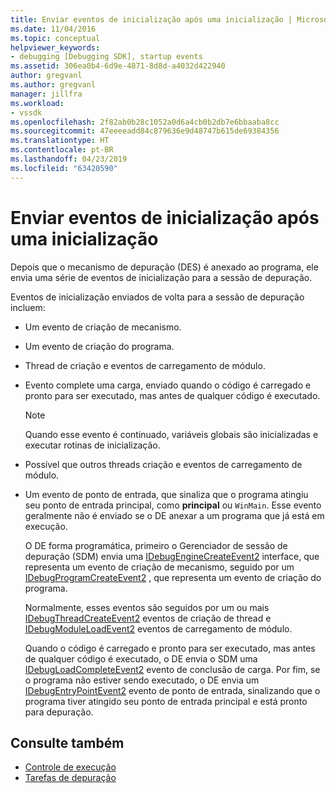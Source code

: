 ```yaml
---
title: Enviar eventos de inicialização após uma inicialização | Microsoft Docs
ms.date: 11/04/2016
ms.topic: conceptual
helpviewer_keywords:
- debugging [Debugging SDK], startup events
ms.assetid: 306ea0b4-6d9e-4871-8d8d-a4032d422940
author: gregvanl
ms.author: gregvanl
manager: jillfra
ms.workload:
- vssdk
ms.openlocfilehash: 2f82ab0b28c1052a0d6a4cb0b2db7e6bbaaba8cc
ms.sourcegitcommit: 47eeeeadd84c879636e9d48747b615de69384356
ms.translationtype: HT
ms.contentlocale: pt-BR
ms.lasthandoff: 04/23/2019
ms.locfileid: "63420590"
---
```

# <a name="send-startup-events-after-a-launch"></a>Enviar eventos de inicialização após uma inicialização
Depois que o mecanismo de depuração (DES) é anexado ao programa, ele envia uma série de eventos de inicialização para a sessão de depuração.

 Eventos de inicialização enviados de volta para a sessão de depuração incluem:

- Um evento de criação de mecanismo.

- Um evento de criação do programa.

- Thread de criação e eventos de carregamento de módulo.

- Evento complete uma carga, enviado quando o código é carregado e pronto para ser executado, mas antes de qualquer código é executado.

  > [!NOTE]
  > Quando esse evento é continuado, variáveis globais são inicializadas e executar rotinas de inicialização.

- Possível que outros threads criação e eventos de carregamento de módulo.

- Um evento de ponto de entrada, que sinaliza que o programa atingiu seu ponto de entrada principal, como **principal** ou `WinMain`. Esse evento geralmente não é enviado se o DE anexar a um programa que já está em execução.

  O DE forma programática, primeiro o Gerenciador de sessão de depuração (SDM) envia uma [IDebugEngineCreateEvent2](../../extensibility/debugger/reference/idebugenginecreateevent2.md) interface, que representa um evento de criação de mecanismo, seguido por um [IDebugProgramCreateEvent2](../../extensibility/debugger/reference/idebugprogramcreateevent2.md) , que representa um evento de criação do programa.

  Normalmente, esses eventos são seguidos por um ou mais [IDebugThreadCreateEvent2](../../extensibility/debugger/reference/idebugthreadcreateevent2.md) eventos de criação de thread e [IDebugModuleLoadEvent2](../../extensibility/debugger/reference/idebugmoduleloadevent2.md) eventos de carregamento de módulo.

  Quando o código é carregado e pronto para ser executado, mas antes de qualquer código é executado, o DE envia o SDM uma [IDebugLoadCompleteEvent2](../../extensibility/debugger/reference/idebugloadcompleteevent2.md) evento de conclusão de carga. Por fim, se o programa não estiver sendo executado, o DE envia um [IDebugEntryPointEvent2](../../extensibility/debugger/reference/idebugentrypointevent2.md) evento de ponto de entrada, sinalizando que o programa tiver atingido seu ponto de entrada principal e está pronto para depuração.

## <a name="see-also"></a>Consulte também
- [Controle de execução](../../extensibility/debugger/control-of-execution.md)
- [Tarefas de depuração](../../extensibility/debugger/debugging-tasks.md)